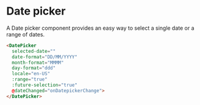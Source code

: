 # Date picker

A Date picker component provides an easy way to select a single date or a range of dates.

```html
<DatePicker
  selected-date=""
  date-format="DD/MM/YYYY"
  month-format="MMMM"
  day-format="ddd"
  locale="en-US"
  :range="true"
  :future-selection="true"
  @dateChanged="onDatepickerChange">
</DatePicker>
```